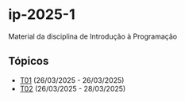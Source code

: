 # ip-2025-1
Material da disciplina de Introdução à Programação

## Tópicos

- [T01](./topicos/01.md) (26/03/2025 - 26/03/2025)
- [T02](./topicos/02.md) (26/03/2025 - 28/03/2025)
